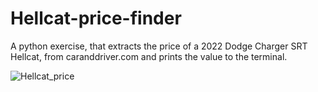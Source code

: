 # Hellcat-price-finder
A python exercise, that extracts the price of a 2022 Dodge Charger SRT Hellcat, from caranddriver.com and prints the value to the terminal.


![Hellcat_price](https://user-images.githubusercontent.com/97418619/152173579-07367d3b-d234-4d73-aaa5-c260b36a5d52.gif)
